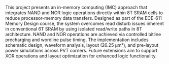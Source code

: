 This project presents an in-memory computing (IMC) approach that integrates NAND and NOR logic operations directly within 8T SRAM cells to reduce processor-memory data transfers. Designed as part of the ECE-611 Memory Design course, the system overcomes read disturb issues inherent in conventional 6T SRAM by using isolated read/write paths in 8T architecture. NAND and NOR operations are achieved via controlled bitline precharging and wordline pulse timing. The implementation includes schematic design, waveform analysis, layout (26.25 µm²), and pre-layout power simulations across PVT corners. Future extensions aim to support XOR operations and layout optimization for enhanced logic functionality.
